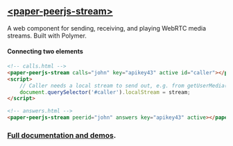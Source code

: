 
## [&lt;paper-peerjs-stream&gt;](http://mccxiv.github.io/paper-peerjs-stream/paper-peerjs-stream/)
A web component for sending, receiving, and playing WebRTC media streams. Built with Polymer.

#### Connecting two elements
```html
<!-- calls.html -->
<paper-peerjs-stream calls="john" key="apikey43" active id="caller"></paper-peerjs-stream>
<script>
	// Caller needs a local stream to send out, e.g. from getUserMedia()
	document.querySelector('#caller').localStream = stream;
</script>

<!-- answers.html -->
<paper-peerjs-stream peerid="john" answers key="apikey43" active></paper-peerjs-stream>
```

### [Full documentation and demos](http://mccxiv.github.io/paper-peerjs-stream/paper-peerjs-stream/).